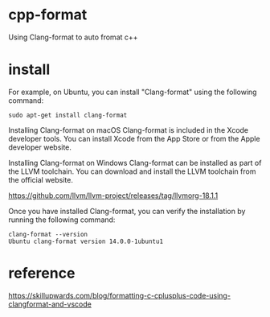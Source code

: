 # cpp-format
Using Clang-format to auto fromat c++

# install
For example, on Ubuntu, you can install "Clang-format" using the following command:

```
sudo apt-get install clang-format
```

Installing Clang-format on macOS
Clang-format is included in the Xcode developer tools. You can install Xcode from the App Store or from the Apple developer website.

Installing Clang-format on Windows
Clang-format can be installed as part of the LLVM toolchain. You can download and install the LLVM toolchain from the official website.

<https://github.com/llvm/llvm-project/releases/tag/llvmorg-18.1.1>

Once you have installed Clang-format, you can verify the installation by running the following command:

```
clang-format --version
Ubuntu clang-format version 14.0.0-1ubuntu1
```



# reference
<https://skillupwards.com/blog/formatting-c-cplusplus-code-using-clangformat-and-vscode>
